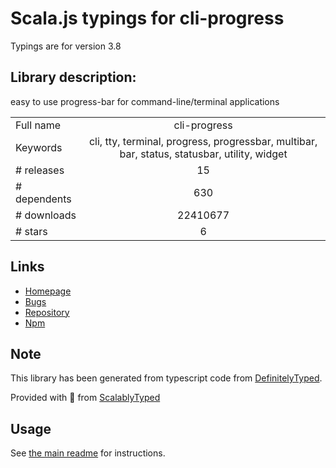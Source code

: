 
# Scala.js typings for cli-progress

Typings are for version 3.8

## Library description:
easy to use progress-bar for command-line/terminal applications

|                    |                 |
| ------------------ | :-------------: |
| Full name          | cli-progress |
| Keywords           | cli, tty, terminal, progress, progressbar, multibar, bar, status, statusbar, utility, widget |
| # releases         | 15 |
| # dependents       | 630 |
| # downloads        | 22410677 |
| # stars            | 6 |

## Links
- [Homepage](https://github.com/AndiDittrich/Node.CLI-Progress)
- [Bugs](https://github.com/AndiDittrich/Node.CLI-Progress/issues)
- [Repository](https://github.com/AndiDittrich/Node.CLI-Progress)
- [Npm](https://www.npmjs.com/package/cli-progress)
    


## Note
This library has been generated from typescript code from [DefinitelyTyped](https://definitelytyped.org).

Provided with :purple_heart: from [ScalablyTyped](https://github.com/oyvindberg/ScalablyTyped)

## Usage
See [the main readme](../../readme.md) for instructions.


